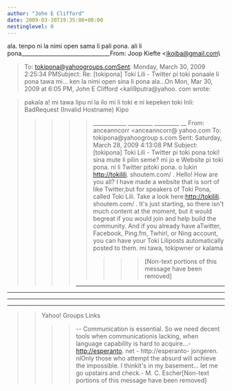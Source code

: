 ```yaml
---
author: "John E Clifford"
date: 2009-03-30T19:35:00+00:00
nestinglevel: 0
---
```

ala. tenpo ni la nimi open sama li pali pona. ali li pona\_\_\_\_\_\_\_\_\_\_\_\_\_\_\_\_\_\_\_\_\_\_\_\_\_\_\_\_\_\_\_\_From: Joop Kiefte <[ikojba@gmail.com](mailto://ikojba@gmail.com)\
>To: [tokipona@yahoogroups.comSent](mailto://tokipona@yahoogroups.comSent): Monday, March 30, 2009 2:25:34 PMSubject: Re: \[tokipona\] Toki Lili - Twitter pi toki ponaale li pona tawa mi... ken la nimi open sina li pona ala...On Mon, Mar 30, 2009 at 6:05 PM, John E Clifford <kali9putra@yahoo. com
> wrote:

> pakala a! mi tawa lipu ni la ilo mi li toki e ni kepeken toki Inli: BadRequest (Invalid Hostname)
> Kipo
>>>>> \_\_\_\_\_\_\_\_\_\_\_\_ \_\_\_\_\_\_\_\_\_ \_\_\_\_\_\_\_\_\_ \_\_
> From: anceanncorr <anceanncorr@ yahoo.com
>> To: tokipona@yahoogroup s.com
> Sent: Saturday, March 28, 2009 4:13:08 PM
> Subject: \[tokipona\] Toki Lili - Twitter pi toki pona
>>> toki! sina mute li pilin seme? mi jo e Website pi toki pona. ni li Twitter pitoki pona. o lukin [http://tokilili](http://tokilili). shoutem.com/ .
>> Hello! How are you all? I have made a website that is sort of like Twitter,but for speakers of Toki Pona, called Toki Lili. Take a look here:[http://tokilili](http://tokilili). shoutem.com/ .
>> It's just starting, so there isn't much content at the moment, but it would begreat if you would join and help build the community. And if you already have aTwitter, Facebook, Ping.fm, Twhirl, or Ning account, you can have your Toki Liliposts automatically posted to them.
>> mi tawa,
> tokipwner or kalama
>>>>>>>> \[Non-text portions of this message have been removed\]
>>>> ------------
 ---------
 ---------
 ------

>> Yahoo! Groups Links
>>>>--
Communication is essential. So we need decent tools when communicationis lacking, when language capability is hard to acquire...- [http://esperanto](http://esperanto). net - http://esperanto- jongeren. nlOnly those who attempt the absurd will achieve the impossible. I thinkit's in my basement... let me go upstairs and check.- M. C. Escher\[Non-text portions of this message have been removed\]